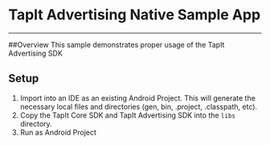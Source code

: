 # TapIt Advertising Native Sample App
_____________________________
##Overview
This sample demonstrates proper usage of the TapIt Advertising SDK

## Setup

1. Import into an IDE as an existing Android Project. This will generate the necessary local files and directories (gen, bin, .project, .classpath, etc).
2. Copy the TapIt Core SDK and TapIt Advertising SDK into the `libs` directory.
3. Run as Android Project
